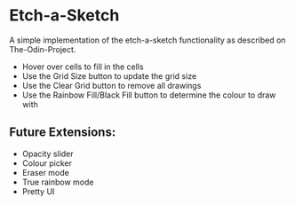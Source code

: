 # Etch-a-Sketch
A simple implementation of the etch-a-sketch functionality as described on The-Odin-Project. 

- Hover over cells to fill in the cells
- Use the Grid Size button to update the grid size
- Use the Clear Grid button to remove all drawings
- Use the Rainbow Fill/Black Fill button to determine the colour to draw with

## Future Extensions:
- Opacity slider
- Colour picker
- Eraser mode
- True rainbow mode
- Pretty UI